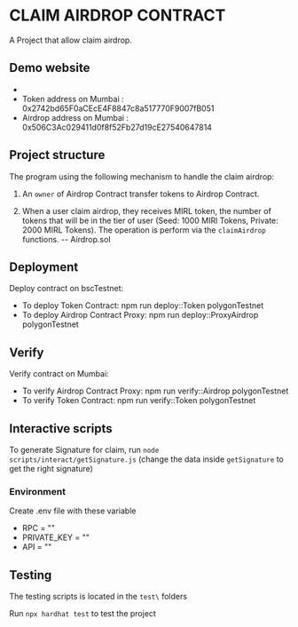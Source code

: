 # CLAIM AIRDROP CONTRACT

A Project that allow claim airdrop.

## Demo website

-
- Token address on Mumbai : 0x2742bd65F0aCEcE4F8847c8a517770F9007fB051
- Airdrop address on Mumbai : 0x506C3Ac029411d0f8f52Fb27d19cE27540647814

## Project structure

The program using the following mechanism to handle the claim airdrop:

1. An `owner` of Airdrop Contract transfer tokens to Airdrop Contract.

2. When a user claim airdrop, they receives MIRL token, the number of tokens that will be in the tier of user (Seed: 1000 MIRl Tokens, Private: 2000 MIRL Tokens). The operation is perform via the `claimAirdrop` functions. -- Airdrop.sol

## Deployment

Deploy contract on bscTestnet:

- To deploy Token Contract: npm run deploy::Token polygonTestnet
- To deploy Airdrop Contract Proxy: npm run deploy::ProxyAirdrop polygonTestnet

## Verify

Verify contract on Mumbai:

- To verify Airdrop Contract Proxy: npm run verify::Airdrop polygonTestnet
- To verify Token Contract: npm run verify::Token polygonTestnet

## Interactive scripts

To generate Signature for claim, run `node scripts/interact/getSignature.js` (change the data inside `getSignature` to get the right signature)

### Environment

Create .env file with these variable

- RPC = ""
- PRIVATE_KEY = ""
- API = ""

## Testing

The testing scripts is located in the `test\` folders

Run `npx hardhat test` to test the project
